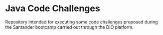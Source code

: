 # Java Code Challenges
Repository intended for executing some code challenges proposed during the Santander bootcamp carried out through the DIO platform.
